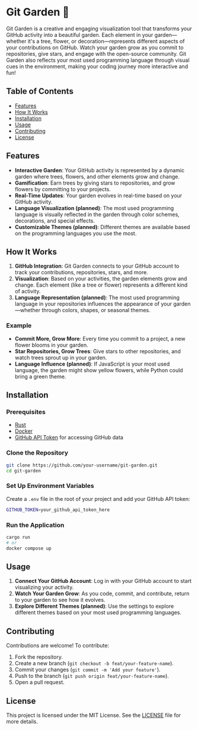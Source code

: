 
# Git Garden 🌱

Git Garden is a creative and engaging visualization tool that transforms your GitHub activity into a beautiful garden. Each element in your garden—whether it's a tree, flower, or decoration—represents different aspects of your contributions on GitHub. Watch your garden grow as you commit to repositories, give stars, and engage with the open-source community. Git Garden also reflects your most used programming language through visual cues in the environment, making your coding journey more interactive and fun!

## Table of Contents

- [Features](#features)
- [How It Works](#how-it-works)
- [Installation](#installation)
- [Usage](#usage)
- [Contributing](#contributing)
- [License](#license)

## Features

- **Interactive Garden**: Your GitHub activity is represented by a dynamic garden where trees, flowers, and other elements grow and change.
- **Gamification**: Earn trees by giving stars to repositories, and grow flowers by committing to your projects.
- **Real-Time Updates**: Your garden evolves in real-time based on your GitHub activity.
- **Language Visualization (planned)**: The most used programming language is visually reflected in the garden through color schemes, decorations, and special effects.
- **Customizable Themes (planned)**: Different themes are available based on the programming languages you use the most.

## How It Works

1. **GitHub Integration**: Git Garden connects to your GitHub account to track your contributions, repositories, stars, and more.
2. **Visualization**: Based on your activities, the garden elements grow and change. Each element (like a tree or flower) represents a different kind of activity.
3. **Language Representation (planned)**: The most used programming language in your repositories influences the appearance of your garden—whether through colors, shapes, or seasonal themes.

### Example

- **Commit More, Grow More**: Every time you commit to a project, a new flower blooms in your garden.
- **Star Repositories, Grow Trees**: Give stars to other repositories, and watch trees sprout up in your garden.
- **Language Influence (planned)**: If JavaScript is your most used language, the garden might show yellow flowers, while Python could bring a green theme.

## Installation

### Prerequisites

- [Rust](https://www.rust-lang.org/)
- [Docker](https://www.docker.com/)
- [GitHub API Token](https://github.com/settings/tokens) for accessing GitHub data

### Clone the Repository

```bash
git clone https://github.com/your-username/git-garden.git
cd git-garden
```

### Set Up Environment Variables

Create a `.env` file in the root of your project and add your GitHub API token:

```bash
GITHUB_TOKEN=your_github_api_token_here
```

### Run the Application

```bash
cargo run
# or
docker compose up
```

## Usage

1. **Connect Your GitHub Account**: Log in with your GitHub account to start visualizing your activity.
2. **Watch Your Garden Grow**: As you code, commit, and contribute, return to your garden to see how it evolves.
3. **Explore Different Themes (planned)**: Use the settings to explore different themes based on your most used programming languages.

## Contributing

Contributions are welcome! To contribute:

1. Fork the repository.
2. Create a new branch (`git checkout -b feat/your-feature-name`).
3. Commit your changes (`git commit -m 'Add your feature'`).
4. Push to the branch (`git push origin feat/your-feature-name`).
5. Open a pull request.

## License

This project is licensed under the MIT License. See the [LICENSE](LICENSE) file for more details.
